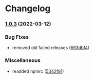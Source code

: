 # Changelog

### [1.0.3](https://www.github.com/daisyui/react-daisyui/compare/v1.0.2...v1.0.3) (2022-03-12)


### Bug Fixes

* removed old failed releases ([663dbf4](https://www.github.com/daisyui/react-daisyui/commit/663dbf4f23a64b43bffb95f6876eb920e79f4ad3))


### Miscellaneous

* readded npmrc ([5342f91](https://www.github.com/daisyui/react-daisyui/commit/5342f91e83a25529d935332abab1eb105cfb085b))
